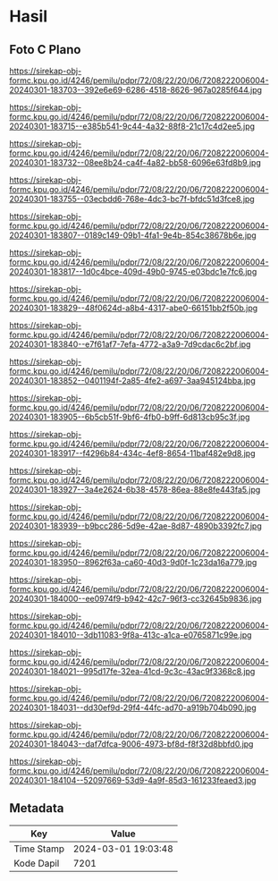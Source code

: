 # Hasil

## Foto C Plano

https://sirekap-obj-formc.kpu.go.id/4246/pemilu/pdpr/72/08/22/20/06/7208222006004-20240301-183703--392e6e69-6286-4518-8626-967a0285f644.jpg

https://sirekap-obj-formc.kpu.go.id/4246/pemilu/pdpr/72/08/22/20/06/7208222006004-20240301-183715--e385b541-9c44-4a32-88f8-21c17c4d2ee5.jpg

https://sirekap-obj-formc.kpu.go.id/4246/pemilu/pdpr/72/08/22/20/06/7208222006004-20240301-183732--08ee8b24-ca4f-4a82-bb58-6096e63fd8b9.jpg

https://sirekap-obj-formc.kpu.go.id/4246/pemilu/pdpr/72/08/22/20/06/7208222006004-20240301-183755--03ecbdd6-768e-4dc3-bc7f-bfdc51d3fce8.jpg

https://sirekap-obj-formc.kpu.go.id/4246/pemilu/pdpr/72/08/22/20/06/7208222006004-20240301-183807--0189c149-09b1-4fa1-9e4b-854c38678b6e.jpg

https://sirekap-obj-formc.kpu.go.id/4246/pemilu/pdpr/72/08/22/20/06/7208222006004-20240301-183817--1d0c4bce-409d-49b0-9745-e03bdc1e7fc6.jpg

https://sirekap-obj-formc.kpu.go.id/4246/pemilu/pdpr/72/08/22/20/06/7208222006004-20240301-183829--48f0624d-a8b4-4317-abe0-66151bb2f50b.jpg

https://sirekap-obj-formc.kpu.go.id/4246/pemilu/pdpr/72/08/22/20/06/7208222006004-20240301-183840--e7f61af7-7efa-4772-a3a9-7d9cdac6c2bf.jpg

https://sirekap-obj-formc.kpu.go.id/4246/pemilu/pdpr/72/08/22/20/06/7208222006004-20240301-183852--0401194f-2a85-4fe2-a697-3aa945124bba.jpg

https://sirekap-obj-formc.kpu.go.id/4246/pemilu/pdpr/72/08/22/20/06/7208222006004-20240301-183905--6b5cb51f-9bf6-4fb0-b9ff-6d813cb95c3f.jpg

https://sirekap-obj-formc.kpu.go.id/4246/pemilu/pdpr/72/08/22/20/06/7208222006004-20240301-183917--f4296b84-434c-4ef8-8654-11baf482e9d8.jpg

https://sirekap-obj-formc.kpu.go.id/4246/pemilu/pdpr/72/08/22/20/06/7208222006004-20240301-183927--3a4e2624-6b38-4578-86ea-88e8fe443fa5.jpg

https://sirekap-obj-formc.kpu.go.id/4246/pemilu/pdpr/72/08/22/20/06/7208222006004-20240301-183939--b9bcc286-5d9e-42ae-8d87-4890b3392fc7.jpg

https://sirekap-obj-formc.kpu.go.id/4246/pemilu/pdpr/72/08/22/20/06/7208222006004-20240301-183950--8962f63a-ca60-40d3-9d0f-1c23da16a779.jpg

https://sirekap-obj-formc.kpu.go.id/4246/pemilu/pdpr/72/08/22/20/06/7208222006004-20240301-184000--ee0974f9-b942-42c7-96f3-cc32645b9836.jpg

https://sirekap-obj-formc.kpu.go.id/4246/pemilu/pdpr/72/08/22/20/06/7208222006004-20240301-184010--3db11083-9f8a-413c-a1ca-e0765871c99e.jpg

https://sirekap-obj-formc.kpu.go.id/4246/pemilu/pdpr/72/08/22/20/06/7208222006004-20240301-184021--995d17fe-32ea-41cd-9c3c-43ac9f3368c8.jpg

https://sirekap-obj-formc.kpu.go.id/4246/pemilu/pdpr/72/08/22/20/06/7208222006004-20240301-184031--dd30ef9d-29f4-44fc-ad70-a919b704b090.jpg

https://sirekap-obj-formc.kpu.go.id/4246/pemilu/pdpr/72/08/22/20/06/7208222006004-20240301-184043--daf7dfca-9006-4973-bf8d-f8f32d8bbfd0.jpg

https://sirekap-obj-formc.kpu.go.id/4246/pemilu/pdpr/72/08/22/20/06/7208222006004-20240301-184104--52097669-53d9-4a9f-85d3-161233feaed3.jpg


## Metadata

| Key        | Value               |
| ---------- | ------------------- |
| Time Stamp | 2024-03-01 19:03:48 |
| Kode Dapil | 7201                |



